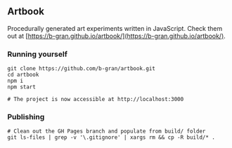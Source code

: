## Artbook

Procedurally generated art experiments written in JavaScript.
Check them out at [https://b-gran.github.io/artbook/](https://b-gran.github.io/artbook/).

### Running yourself
```
git clone https://github.com/b-gran/artbook.git
cd artbook
npm i
npm start

# The project is now accessible at http://localhost:3000
```

### Publishing

```
# Clean out the GH Pages branch and populate from build/ folder
git ls-files | grep -v '\.gitignore' | xargs rm && cp -R build/* .
```
